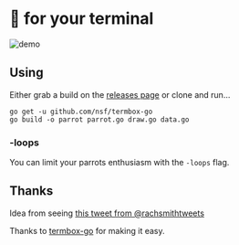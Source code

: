 # :parrot: for your terminal

![demo](http://dropit.velvetcache.org.s3.amazonaws.com/jmhobbs/NzczFOYq4g/termbox-parrot-color.gif)

## Using

Either grab a build on the [releases page](https://github.com/jmhobbs/terminal-parrot/releases) or clone and run...

    go get -u github.com/nsf/termbox-go
    go build -o parrot parrot.go draw.go data.go

### -loops

You can limit your parrots enthusiasm with the `-loops` flag.

## Thanks

Idea from seeing [this tweet from @rachsmithtweets](https://twitter.com/rachsmithtweets/status/742785722290212868)

Thanks to [termbox-go](https://github.com/nsf/termbox-go) for making it easy.
